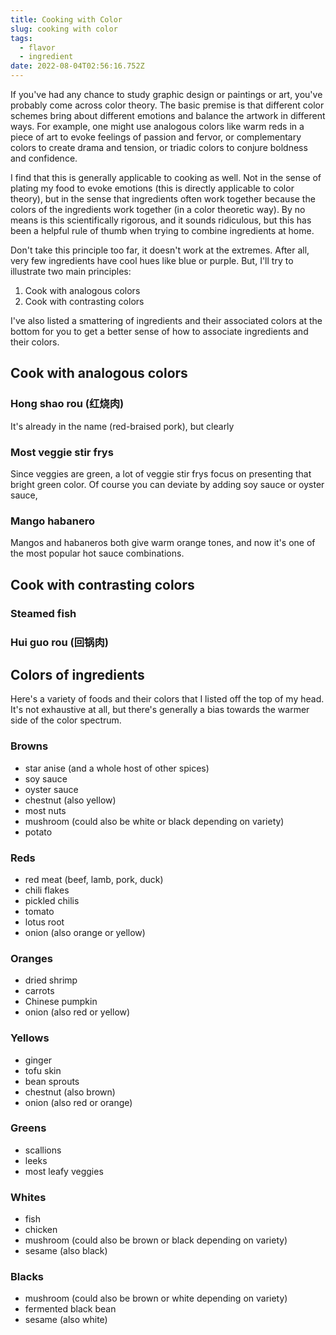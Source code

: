 ```yaml
---
title: Cooking with Color
slug: cooking with color
tags:
  - flavor
  - ingredient
date: 2022-08-04T02:56:16.752Z
---
```

If you've had any chance to study graphic design or paintings or art, you've probably come across color theory. The basic premise is that different color schemes bring about different emotions and balance the artwork in different ways. For example, one might use analogous colors like warm reds in a piece of art to evoke feelings of passion and fervor, or complementary colors to create drama and tension, or triadic colors to conjure boldness and confidence.

I find that this is generally applicable to cooking as well. Not in the sense of plating my food to evoke emotions (this is directly applicable to color theory), but in the sense that ingredients often work together because the colors of the ingredients work together (in a color theoretic way). By no means is this scientifically rigorous, and it sounds ridiculous, but this has been a helpful rule of thumb when trying to combine ingredients at home.

Don't take this principle too far, it doesn't work at the extremes. After all, very few ingredients have cool hues like blue or purple. But, I'll try to illustrate two main principles:
1. Cook with analogous colors
1. Cook with contrasting colors

I've also listed a smattering of ingredients and their associated colors at the bottom for you to get a better sense of how to associate ingredients and their colors.

## Cook with analogous colors

### Hong shao rou (红烧肉)

It's already in the name (red-braised pork), but clearly 

### Most veggie stir frys

Since veggies are green, a lot of veggie stir frys focus on presenting that bright green color. Of course you can deviate by adding soy sauce or oyster sauce, 

### Mango habanero

Mangos and habaneros both give warm orange tones, and now it's one of the most popular hot sauce combinations.

## Cook with contrasting colors

### Steamed fish

### Hui guo rou (回锅肉)

## Colors of ingredients

Here's a variety of foods and their colors that I listed off the top of my head. It's not exhaustive at all, but there's generally a bias towards the warmer side of the color spectrum.

### Browns

* star anise (and a whole host of other spices)
* soy sauce
* oyster sauce
* chestnut (also yellow)
* most nuts
* mushroom (could also be white or black depending on variety)
* potato

### Reds

* red meat (beef, lamb, pork, duck)
* chili flakes
* pickled chilis
* tomato
* lotus root
* onion (also orange or yellow)

### Oranges

* dried shrimp
* carrots
* Chinese pumpkin
* onion (also red or yellow)

### Yellows

* ginger
* tofu skin
* bean sprouts
* chestnut (also brown)
* onion (also red or orange)

### Greens

* scallions
* leeks
* most leafy veggies

### Whites

* fish
* chicken
* mushroom (could also be brown or black depending on variety)
* sesame (also black)

### Blacks

* mushroom (could also be brown or white depending on variety)
* fermented black bean
* sesame (also white)

